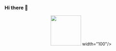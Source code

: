 ### Hi there 👋
<div id="header" align="center">
  <img src="https://media.giphy.com/media/v1.Y2lkPTc5MGI3NjExOGw4aW50cDJjamI2eXE2MXY4aWxyMXN6aXk0djQ3Z3FxNjFlYmxwYyZlcD12MV9pbnRlcm5hbF9naWZfYnlfaWQmY3Q9cw/08FYgSy68TASVuBXr1/giphy.gif" width="100"/>
  width="100"/>
</div>
<!--
**hovhannisyannarine/hovhannisyannarine** is a ✨ _special_ ✨ repository because its `README.md` (this file) appears on your GitHub profile.

Here are some ideas to get you started:

- 🔭 I’m currently working on ...
- 🌱 I’m currently learning ...
- 👯 I’m looking to collaborate on ...
- 🤔 I’m looking for help with ...
- 💬 Ask me about ...
- 📫 How to reach me: ...
- 😄 Pronouns: ...
- ⚡ Fun fact: ...
-->
